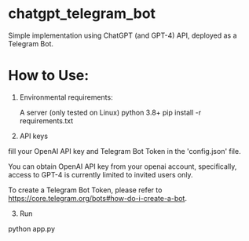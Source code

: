 # chatgpt_telegram_bot
Simple implementation using ChatGPT (and GPT-4) API, deployed as a Telegram Bot.

# How to Use:
1. Environmental requirements:

    A server (only tested on Linux)
    python 3.8+
    pip install -r requirements.txt

2. API keys

  fill your OpenAI API key and Telegram Bot Token in the 'config.json' file.
  
  You can obtain OpenAI API key from your openai account, specifically, access to GPT-4 is currently limited to invited users only.
  
  To create a Telegram Bot Token, please refer to https://core.telegram.org/bots#how-do-i-create-a-bot.
  
3. Run

  python app.py
